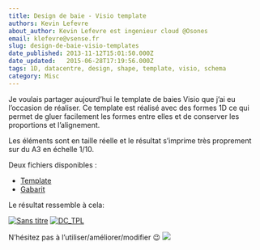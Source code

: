```yaml
---
title: Design de baie - Visio template
authors: Kevin Lefevre
about_author: Kevin Lefevre est ingenieur cloud @Osones
email: klefevre@vsense.fr
slug: design-de-baie-visio-templates
date_published: 2013-11-12T15:01:50.000Z
date_updated:   2015-06-28T17:19:56.000Z
tags: 1D, datacentre, design, shape, template, visio, schema
category: Misc
---
```



Je voulais partager aujourd’hui le template de baies Visio que j’ai eu l’occasion de réaliser. Ce template est réalisé avec des formes 1D ce qui permet de gluer facilement les formes entre elles et de conserver les proportions et l’alignement.

Les éléments sont en taille réelle et le résultat s’imprime très proprement sur du A3 en échelle 1/10.

Deux fichiers disponibles :

- [Template](https://www.dropbox.com/s/gffxcwr92bklgo8/DC_Design.vsdx "Template")
- [Gabarit](https://www.dropbox.com/s/k9oe6qxp9sngntt/DC_new.vssx "Gabarit")

Le résultat ressemble à cela:

[![Sans titre](http://res.cloudinary.com/vsense/image/upload/h_300,w_238/v1435508396/Sans-titre_tnxagp.tiff)](http://res.cloudinary.com/vsense/image/upload/h_300,w_238/v1435508396/Sans-titre_tnxagp.tiff) [![DC_TPL](http://res.cloudinary.com/vsense/image/upload/v1435508392/DC_TPL1_b0igt0.png)](http://res.cloudinary.com/vsense/image/upload/v1435508392/DC_TPL1_b0igt0.png)

N’hésitez pas à l’utiliser/améliorer/modifier 😉
![](http://ludopourquoipas.files.wordpress.com/2011/09/1000px-cc-by-sa_icon-svg.png)
